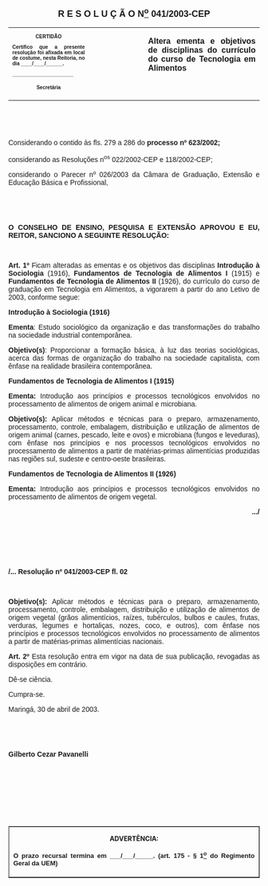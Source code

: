 <BODY>

<B><FONT FACE="Arial" SIZE=4><P ALIGN="CENTER">R E S O L U &Ccedil; &Atilde; O  N<U><SUP>o</U></SUP>  041/2003-CEP</P>
</B></FONT><FONT FACE="Arial"><P ALIGN="JUSTIFY"></P></FONT>
<TABLE CELLSPACING=0 BORDER=0 CELLPADDING=7 WIDTH=612>
<TR><TD WIDTH="32%" VALIGN="TOP">
<B><FONT FACE="Arial" SIZE=1><P ALIGN="CENTER">CERTID&Atilde;O</P>
<P ALIGN="JUSTIFY">   Certifico que a presente resolu&ccedil;&atilde;o foi afixada em local de costume, nesta Reitoria, no dia ____/____/______.</P>
<P ALIGN="JUSTIFY"></P>
<P ALIGN="JUSTIFY">______________________</P>
<P ALIGN="CENTER">Secret&aacute;ria</B></FONT></TD>
<TD WIDTH="22%" VALIGN="TOP">&nbsp;</TD>
<TD WIDTH="46%" VALIGN="TOP">
<B><FONT FACE="Arial"><P ALIGN="JUSTIFY">Altera ementa e objetivos de disciplinas do curr&iacute;culo do curso de Tecnologia em Alimentos</B></FONT></TD>
</TR>
</TABLE>

<FONT FACE="Arial"><P ALIGN="JUSTIFY"></P>
<P ALIGN="JUSTIFY">&nbsp;</P>
<P ALIGN="JUSTIFY">&nbsp;</P>
<P ALIGN="JUSTIFY">Considerando o contido &agrave;s fls. 279 a 286 do  <B>processo nº 623/2002;</P>
</B><P ALIGN="JUSTIFY">considerando as Resolu&ccedil;&otilde;es n<SUP>os</SUP> 022/2002-CEP e 118/2002-CEP;</P>
<P ALIGN="JUSTIFY">&#9;considerando o Parecer nº 026/2003 da C&acirc;mara de Gradua&ccedil;&atilde;o, Extens&atilde;o e Educa&ccedil;&atilde;o B&aacute;sica e Profissional,</P>
<P ALIGN="JUSTIFY"></P>
<P ALIGN="JUSTIFY">&nbsp;</P>
<P ALIGN="JUSTIFY">&nbsp;</P>
<B><P ALIGN="JUSTIFY">O CONSELHO DE ENSINO, PESQUISA E EXTENS&Atilde;O APROVOU E EU, REITOR, SANCIONO A SEGUINTE RESOLU&Ccedil;&Atilde;O:</P>
</B><P ALIGN="JUSTIFY"></P>
<P ALIGN="JUSTIFY">&nbsp;</P>
<B><P ALIGN="JUSTIFY">Art. 1º</B>  Ficam alteradas as ementas e os objetivos das disciplinas <B>Introdu&ccedil;&atilde;o</B> <B>&agrave; Sociologia</B> (1916), <B>Fundamentos de Tecnologia de Alimentos</B> <B>I</B> (1915) e <B>Fundamentos de Tecnologia de Alimentos II</B> (1926), do curr&iacute;culo do curso de gradua&ccedil;&atilde;o em Tecnologia em Alimentos, a vigorarem a partir do ano Letivo de 2003, conforme segue: </P>
<B><P ALIGN="JUSTIFY">Introdu&ccedil;&atilde;o &agrave; Sociologia (1916)</P>
<P ALIGN="JUSTIFY">Ementa</B>: Estudo sociol&oacute;gico da organiza&ccedil;&atilde;o e das transforma&ccedil;&otilde;es do trabalho na sociedade industrial contempor&acirc;nea.</P>
<B><P ALIGN="JUSTIFY">Objetivo(s)</B>: Proporcionar a forma&ccedil;&atilde;o b&aacute;sica, &agrave; luz das teorias sociol&oacute;gicas, acerca das formas de organiza&ccedil;&atilde;o do trabalho na sociedade capitalista, com &ecirc;nfase na realidade brasileira contempor&acirc;nea.</P>
</FONT><FONT FACE="Arial" SIZE=1><P ALIGN="JUSTIFY"></P>
</FONT><B><FONT FACE="Arial"><P ALIGN="JUSTIFY">Fundamentos de Tecnologia de Alimentos I (1915) </P>
<P ALIGN="JUSTIFY">Ementa:</B> Introdu&ccedil;&atilde;o aos princ&iacute;pios e processos tecnol&oacute;gicos envolvidos no processamento de alimentos de origem animal e microbiana. </P>
<B><P ALIGN="JUSTIFY">Objetivo(s):</B> Aplicar m&eacute;todos e t&eacute;cnicas para o preparo, armazenamento, processamento, controle, embalagem, distribui&ccedil;&atilde;o e utiliza&ccedil;&atilde;o de alimentos de origem animal (carnes, pescado, leite e ovos) e microbiana (fungos e leveduras), com &ecirc;nfase nos princ&iacute;pios e nos processos tecnol&oacute;gicos envolvidos no processamento de alimentos a partir de mat&eacute;rias-primas aliment&iacute;cias produzidas nas regi&otilde;es sul, sudeste e centro-oeste brasileiras.</P>
</FONT><FONT FACE="Arial" SIZE=1><P ALIGN="JUSTIFY"></P>
</FONT><B><FONT FACE="Arial"><P ALIGN="JUSTIFY">Fundamentos de Tecnologia de Alimentos II (1926)</P>
<P ALIGN="JUSTIFY">Ementa:</B> Introdu&ccedil;&atilde;o aos princ&iacute;pios e processos tecnol&oacute;gicos envolvidos no processamento de alimentos de origem vegetal. </P>
<P ALIGN="JUSTIFY"></P>
<B><P ALIGN="RIGHT">.../</P>
</B><P ALIGN="JUSTIFY"></P>
<B><P ALIGN="JUSTIFY">&nbsp;</P>
<P ALIGN="JUSTIFY">&nbsp;</P>
<P ALIGN="JUSTIFY">&nbsp;</P>
<P ALIGN="JUSTIFY">/... Resolu&ccedil;&atilde;o nº 041/2003-CEP&#9;&#9;&#9;&#9;&#9;&#9;&#9;&#9;fl. 02</P>
<P ALIGN="JUSTIFY"></P>
<P ALIGN="JUSTIFY">&nbsp;</P>
<P ALIGN="JUSTIFY">Objetivo(s): </B>Aplicar m&eacute;todos e t&eacute;cnicas para o preparo, armazenamento, processamento, controle, embalagem, distribui&ccedil;&atilde;o e utiliza&ccedil;&atilde;o de alimentos de origem vegetal (gr&atilde;os aliment&iacute;cios, ra&iacute;zes, tub&eacute;rculos, bulbos e caules, frutas, verduras, legumes e hortali&ccedil;as, nozes, coco, e outros), com &ecirc;nfase nos princ&iacute;pios e processos tecnol&oacute;gicos envolvidos no processamento de alimentos a partir de mat&eacute;rias-primas aliment&iacute;cias nacionais.</P>
<B><P ALIGN="JUSTIFY">Art. 2º</B> Esta resolu&ccedil;&atilde;o entra em vigor na data de sua publica&ccedil;&atilde;o, revogadas as disposi&ccedil;&otilde;es em contr&aacute;rio.</P>
<P ALIGN="JUSTIFY">&#9;D&ecirc;-se ci&ecirc;ncia.</P>
<P ALIGN="JUSTIFY">&#9;Cumpra-se.</P>
<P ALIGN="JUSTIFY"></P>
<P ALIGN="JUSTIFY">Maring&aacute;, 30 de abril de 2003.</P>
<P ALIGN="JUSTIFY"></P>
<P ALIGN="JUSTIFY">&nbsp;</P>
<P ALIGN="JUSTIFY">&nbsp;</P>
<B><P ALIGN="JUSTIFY">Gilberto Cezar Pavanelli</P>
<P ALIGN="JUSTIFY"></P>
<P ALIGN="JUSTIFY">&nbsp;</P>
<P ALIGN="JUSTIFY">&nbsp;</P>
<P ALIGN="JUSTIFY">&nbsp;</P>
<P ALIGN="JUSTIFY">&nbsp;</P></B></FONT>
<TABLE BORDER CELLSPACING=1 CELLPADDING=4 WIDTH=207>
<TR><TD VALIGN="TOP">
<B><FONT SIZE=2><P ALIGN="CENTER">ADVERT&Ecirc;NCIA:</P>
</FONT><FONT FACE="Arial" SIZE=2><P ALIGN="JUSTIFY">O prazo recursal termina em ___/___/_____. (art. 175 - § 1<U><SUP>o</U></SUP> do Regimento Geral da UEM)</B></FONT></TD>
</TR>
</TABLE>

<P ALIGN="RIGHT"></P></BODY>
